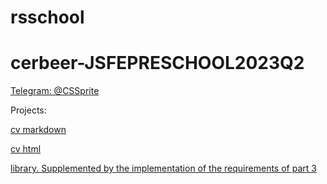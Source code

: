 # rsschool
# cerbeer-JSFEPRESCHOOL2023Q2

[Telegram: @CSSprite](https://t.me/CSSprite)


Projects:

[cv markdown](https://cerbeer.github.io/rsschool-cv/cv)

[cv html](https://cerbeer.github.io/rsschool-cv/)

[library. Supplemented by the implementation of the requirements of part 3](https://rolling-scopes-school.github.io/cerbeer-JSFEPRESCHOOL2023Q2/library/)
